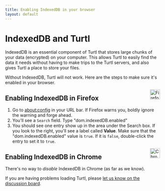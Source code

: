 ```yaml
---
title: Enabling IndexedDB in your browser
layout: default
---
```


IndexedDB and Turtl
===================
IndexedDB is an essential component of Turtl that stores large chunks of your
data (encrypted) on your computer. This allows Turtl to easily find the data it
needs without having to make trips to the Turtl servers, and also gives Turtl a
place to store your files.

Without IndexedDB, Turtl will not work. Here are the steps to make sure it's
enabled in your browser.

<img src="/images/site/icons/firefox_32x32.png" width="32" height="32" alt="Firefox" align="right"/>

Enabling IndexedDB in Firefox
-----------------------------

1. Go to [about:config](about:config) in your URL bar. If Firefox warns you,
boldly ignore the warning and forge ahead.
1. You'll see a `Search` field. Type "dom.indexedDB.enabled"
1. You should see one entry show up in the area under the Search box. If you
look to the right, you'll see a label called __Value__. Make sure that the
"dom.indexedDB.enabled" value is `true`. If it is `false`, double-click the
entry to set it to `true`.

<img src="/images/site/icons/chrome_32x32.png" width="32" height="32" alt="Chrome" align="right"/>

Enabling IndexedDB in Chrome
----------------------------

There's no way to *disable* IndexedDB in Chrome (as far as we know).

If you are having problems loading Turtl, please
[let us know on the discussion board](http://groups.google.com/d/forum/turtl).
